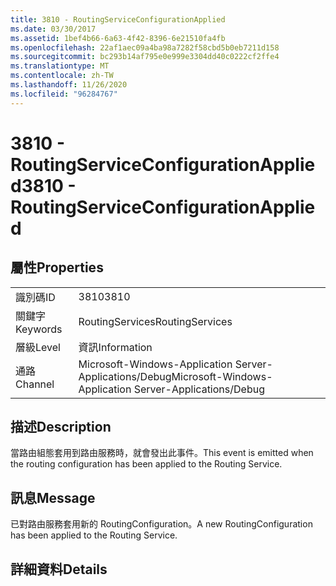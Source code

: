 ```yaml
---
title: 3810 - RoutingServiceConfigurationApplied
ms.date: 03/30/2017
ms.assetid: 1bef4b66-6a63-4f42-8396-6e21510fa4fb
ms.openlocfilehash: 22af1aec09a4ba98a7282f58cbd5b0eb7211d158
ms.sourcegitcommit: bc293b14af795e0e999e3304dd40c0222cf2ffe4
ms.translationtype: MT
ms.contentlocale: zh-TW
ms.lasthandoff: 11/26/2020
ms.locfileid: "96284767"
---
```

# <a name="3810---routingserviceconfigurationapplied"></a><span data-ttu-id="20c80-102">3810 - RoutingServiceConfigurationApplied</span><span class="sxs-lookup"><span data-stu-id="20c80-102">3810 - RoutingServiceConfigurationApplied</span></span>

## <a name="properties"></a><span data-ttu-id="20c80-103">屬性</span><span class="sxs-lookup"><span data-stu-id="20c80-103">Properties</span></span>  
  
|||  
|-|-|  
|<span data-ttu-id="20c80-104">識別碼</span><span class="sxs-lookup"><span data-stu-id="20c80-104">ID</span></span>|<span data-ttu-id="20c80-105">3810</span><span class="sxs-lookup"><span data-stu-id="20c80-105">3810</span></span>|  
|<span data-ttu-id="20c80-106">關鍵字</span><span class="sxs-lookup"><span data-stu-id="20c80-106">Keywords</span></span>|<span data-ttu-id="20c80-107">RoutingServices</span><span class="sxs-lookup"><span data-stu-id="20c80-107">RoutingServices</span></span>|  
|<span data-ttu-id="20c80-108">層級</span><span class="sxs-lookup"><span data-stu-id="20c80-108">Level</span></span>|<span data-ttu-id="20c80-109">資訊</span><span class="sxs-lookup"><span data-stu-id="20c80-109">Information</span></span>|  
|<span data-ttu-id="20c80-110">通路</span><span class="sxs-lookup"><span data-stu-id="20c80-110">Channel</span></span>|<span data-ttu-id="20c80-111">Microsoft-Windows-Application Server-Applications/Debug</span><span class="sxs-lookup"><span data-stu-id="20c80-111">Microsoft-Windows-Application Server-Applications/Debug</span></span>|  
  
## <a name="description"></a><span data-ttu-id="20c80-112">描述</span><span class="sxs-lookup"><span data-stu-id="20c80-112">Description</span></span>  

 <span data-ttu-id="20c80-113">當路由組態套用到路由服務時，就會發出此事件。</span><span class="sxs-lookup"><span data-stu-id="20c80-113">This event is emitted when the routing configuration has been applied to the Routing Service.</span></span>  
  
## <a name="message"></a><span data-ttu-id="20c80-114">訊息</span><span class="sxs-lookup"><span data-stu-id="20c80-114">Message</span></span>  

 <span data-ttu-id="20c80-115">已對路由服務套用新的 RoutingConfiguration。</span><span class="sxs-lookup"><span data-stu-id="20c80-115">A new RoutingConfiguration has been applied to the Routing Service.</span></span>  
  
## <a name="details"></a><span data-ttu-id="20c80-116">詳細資料</span><span class="sxs-lookup"><span data-stu-id="20c80-116">Details</span></span>
